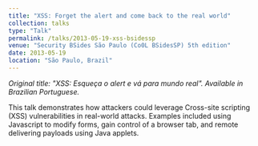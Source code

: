 ```yaml
---
title: "XSS: Forget the alert and come back to the real world"
collection: talks
type: "Talk"
permalink: /talks/2013-05-19-xss-bsidessp
venue: "Security BSides São Paulo (Co0L BSidesSP) 5th edition"
date: 2013-05-19
location: "São Paulo, Brazil"
---
```

<i>Original title: "XSS: Esqueça o alert e vá para mundo real". Available in Brazilian Portuguese.</i>

This talk demonstrates how attackers could leverage Cross-site scripting (XSS) vulnerabilities in real-world attacks. Examples included using Javascript to modify forms, gain control of a browser tab, and remote delivering payloads using Java applets.
